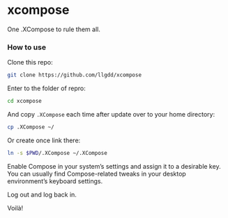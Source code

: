# xcompose
One .XCompose to rule them all.

### How to use
Clone this repo:
```bash
git clone https://github.com/llgdd/xcompose
```

Enter to the folder of repro:
```bash
cd xcompose
```

And copy `.XCompose` each time after update over to your home directory:
```bash
cp .XCompose ~/
```

Or create once link there:
```bash
ln -s $PWD/.XCompose ~/.XCompose
```

Enable Compose in your systemʼs settings and assign it to a desirable key.
You can usually find Compose-related tweaks in your desktop environmentʼs keyboard settings.

Log out and log back in.

Voilà!
